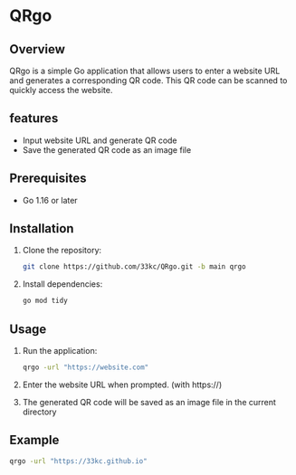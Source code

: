# QRgo

## Overview

QRgo is a simple Go application that allows users to enter a website URL and generates a corresponding QR code. This QR code can be scanned to quickly access the website.

## features

- Input website URL and generate QR code
- Save the generated QR code as an image file

## Prerequisites

- Go 1.16 or later

## Installation

1. Clone the repository:
    ```sh
    git clone https://github.com/33kc/QRgo.git -b main qrgo
    ```

2. Install dependencies:
    ```sh
    go mod tidy
    ```

## Usage

1. Run the application:
    ```sh
    qrgo -url "https://website.com"
    ```

2. Enter the website URL when prompted. (with https://)

3. The generated QR code will be saved as an image file in the current directory

## Example

```sh
qrgo -url "https://33kc.github.io"
```
